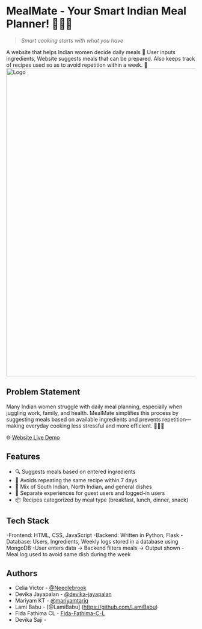 # MealMate - Your Smart Indian Meal Planner! 👩‍🍳🍲

>*Smart cooking starts with what you have*

A website that helps Indian women decide daily meals 🥘
User inputs ingredients, Website suggests meals that can be prepared. Also keeps track of recipes used so as to avoid repetition within a week. 📝 
<img width="1120" height="820" alt="Logo" src="https://github.com/user-attachments/assets/085550a4-d1e1-478c-a4f3-b202d9c4e141" />

## Problem Statement

Many Indian women struggle with daily meal planning, especially when juggling work, family, and health. MealMate simplifies this process by suggesting meals based on available ingredients and prevents repetition—making everyday cooking less stressful and more efficient. 💁🏻‍♀️


🌐 [Website Live Demo](https://meal-mate-viun.onrender.com/)

## Features

- 🔍 Suggests meals based on entered ingredients
- 🔁 Avoids repeating the same recipe within 7 days
- 🍲 Mix of South Indian, North Indian, and general dishes
- 👤 Separate experiences for guest users and logged-in users
- 📦 Recipes categorized by meal type (breakfast, lunch, dinner, snack)


## Tech Stack

-Frontend: HTML, CSS, JavaScript
-Backend: Written in Python, Flask 
-Database: Users, Ingredients, Weekly logs stored in a database using MongoDB
-User enters data → Backend filters meals → Output shown
-Meal log used to avoid same dish during the week

## Authors

- Celia Victor - [@Needlebrook](https://www.github.com/Needlebrook)
- Devika Jayapalan - [@devika-jayapalan](https://github.com/devika-jayapalan)
- Mariyam KT - [@mariyamtariq](https://www.github.com/mariyamtariq)
- Lami Babu - [@LamiBabu] (https://github.com/LamiBabu)
- Fida Fathima CL - [Fida-Fathima-C-L](https://github.com/Fida-Fathima-C-L)
- Devika Saji - 
